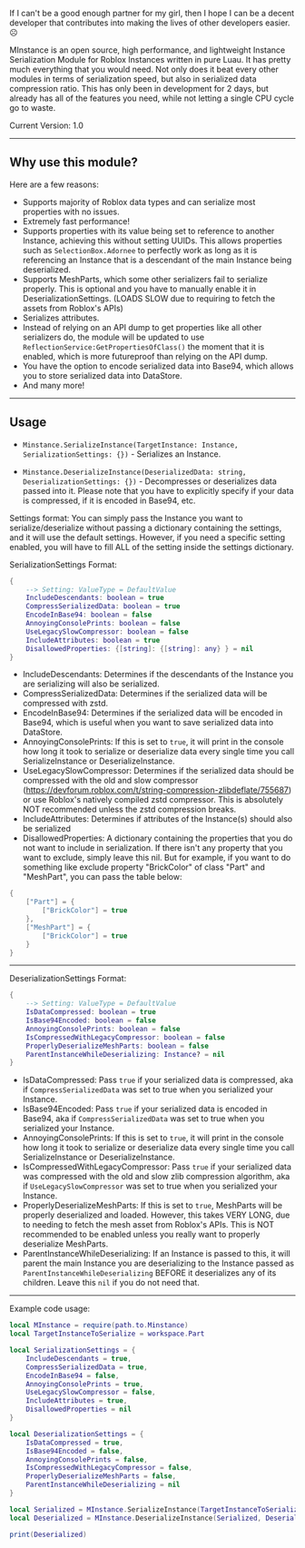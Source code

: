 If I can't be a good enough partner for my girl, then I hope I can be a decent developer that contributes into making the lives of other developers easier. :frowning_face: 

MInstance is an open source, high performance, and lightweight Instance Serialization Module for Roblox Instances written in pure Luau. It has pretty much everything that you would need. Not only does it beat every other modules in terms of serialization speed, but also in serialized data compression ratio. This has only been in development for 2 days, but already has all of the features you need, while not letting a single CPU cycle go to waste.

Current Version: 1.0

---

## Why use this module?
Here are a few reasons:
- Supports majority of Roblox data types and can serialize most properties with no issues.
- Extremely fast performance!
- Supports properties with its value being set to reference to another Instance, achieving this without setting UUIDs. This allows properties such as `SelectionBox.Adornee` to perfectly work as long as it is referencing an Instance that is a descendant of the main Instance being deserialized.
- Supports MeshParts, which some other serializers fail to serialize properly. This is optional and you have to manually enable it in DeserializationSettings. (LOADS SLOW due to requiring to fetch the assets from Roblox's APIs)
- Serializes attributes.
- Instead of relying on an API dump to get properties like all other serializers do, the module will be updated to use `ReflectionService:GetPropertiesOfClass()` the moment that it is enabled, which is more futureproof than relying on the API dump.
- You have the option to encode serialized data into Base94, which allows you to store serialized data into DataStore.
- And many more!

---

## Usage
- `Minstance.SerializeInstance(TargetInstance: Instance, SerializationSettings: {})` - Serializes an Instance.

- `Minstance.DeserializeInstance(DeserializedData: string, DeserializationSettings: {})` - Decompresses or deserializes data passed into it. Please note that you have to explicitly specify if your data is compressed, if it is encoded in Base94, etc.

Settings format:
You can simply pass the Instance you want to serialize/deserialize without passing a dictionary containing the settings, and it will use the default settings. However, if you need a specific setting enabled, you will have to fill ALL of the setting inside the settings dictionary.

SerializationSettings Format:
```lua
{
	--> Setting: ValueType = DefaultValue
	IncludeDescendants: boolean = true
	CompressSerializedData: boolean = true
	EncodeInBase94: boolean = false
	AnnoyingConsolePrints: boolean = false
	UseLegacySlowCompressor: boolean = false
	IncludeAttributes: boolean = true
	DisallowedProperties: {[string]: {[string]: any} } = nil
}
```

* IncludeDescendants: Determines if the descendants of the Instance you are serializing will also be serialized.
* CompressSerializedData: Determines if the serialized data will be compressed with zstd.
* EncodeInBase94: Determines if the serialized data will be encoded in Base94, which is useful when you want to save serialized data into DataStore.
* AnnoyingConsolePrints: If this is set to `true`, it will print in the console how long it took to serialize or deserialize data every single time you call SerializeInstance or DeserializeInstance.
* UseLegacySlowCompressor: Determines if the serialized data should be compressed with the old and slow compressor (https://devforum.roblox.com/t/string-compression-zlibdeflate/755687) or use Roblox's natively compiled zstd compressor. This is absolutely NOT recommended unless the zstd compression breaks.
* IncludeAttributes: Determines if attributes of the Instance(s) should also be serialized
* DisallowedProperties: A dictionary containing the properties that you do not want to include in serialization. If there isn't any property that you want to exclude, simply leave this nil. But for example, if you want to do something like exclude property "BrickColor" of class "Part" and "MeshPart", you can pass the table below:
```lua
{
	["Part"] = {
		["BrickColor"] = true
	},
	["MeshPart"] = {
		["BrickColor"] = true
	}
}
```

---

DeserializationSettings Format:
```lua
{
	--> Setting: ValueType = DefaultValue
	IsDataCompressed: boolean = true
	IsBase94Encoded: boolean = false
	AnnoyingConsolePrints: boolean = false
	IsCompressedWithLegacyCompressor: boolean = false
	ProperlyDeserializeMeshParts: boolean = false
	ParentInstanceWhileDeserializing: Instance? = nil
}
```

* IsDataCompressed: Pass `true` if your serialized data is compressed, aka if `CompressSerializedData` was set to true when you serialized your Instance.
* IsBase94Encoded: Pass `true` if your serialized data is encoded in Base94, aka if `CompressSerializedData` was set to true when you serialized your Instance.
* AnnoyingConsolePrints: If this is set to `true`, it will print in the console how long it took to serialize or deserialize data every single time you call SerializeInstance or DeserializeInstance.
* IsCompressedWithLegacyCompressor: Pass `true` if your serialized data was compressed with the old and slow zlib compression algorithm, aka if `UseLegacySlowCompressor` was set to true when you serialized your Instance.
* ProperlyDeserializeMeshParts: If this is set to `true`, MeshParts will be properly deserialized and loaded. However, this takes VERY LONG, due to needing to fetch the mesh asset from Roblox's APIs. This is NOT recommended to be enabled unless you really want to properly deserialize MeshParts.
* ParentInstanceWhileDeserializing: If an Instance is passed to this, it will parent the main Instance you are deserializing to the Instance passed as `ParentInstanceWhileDeserializing` BEFORE it deserializes any of its children. Leave this `nil` if you do not need that.

---

Example code usage:
```lua
local MInstance = require(path.to.Minstance)
local TargetInstanceToSerialize = workspace.Part

local SerializationSettings = {
	IncludeDescendants = true,
	CompressSerializedData = true,
	EncodeInBase94 = false,
	AnnoyingConsolePrints = true,
	UseLegacySlowCompressor = false,
	IncludeAttributes = true,
	DisallowedProperties = nil
}

local DeserializationSettings = {
	IsDataCompressed = true,
	IsBase94Encoded = false,
	AnnoyingConsolePrints = false,
	IsCompressedWithLegacyCompressor = false,
	ProperlyDeserializeMeshParts = false,
	ParentInstanceWhileDeserializing = nil
}

local Serialized = MInstance.SerializeInstance(TargetInstanceToSerialize, SerializationSettings)
local Deserialized = MInstance.DeserializeInstance(Serialized, DeserializationSettings)

print(Deserialized)
```
